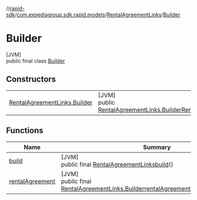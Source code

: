 //[rapid-sdk](../../../../index.md)/[com.expediagroup.sdk.rapid.models](../../index.md)/[RentalAgreementLinks](../index.md)/[Builder](index.md)

# Builder

[JVM]\
public final class [Builder](index.md)

## Constructors

| | |
|---|---|
| [RentalAgreementLinks.Builder](-rental-agreement-links.-builder.md) | [JVM]<br>public [RentalAgreementLinks.Builder](index.md)[RentalAgreementLinks.Builder](-rental-agreement-links.-builder.md)([Link](../../-link/index.md)rentalAgreement) |

## Functions

| Name | Summary |
|---|---|
| [build](build.md) | [JVM]<br>public final [RentalAgreementLinks](../index.md)[build](build.md)() |
| [rentalAgreement](rental-agreement.md) | [JVM]<br>public final [RentalAgreementLinks.Builder](index.md)[rentalAgreement](rental-agreement.md)([Link](../../-link/index.md)rentalAgreement) |
